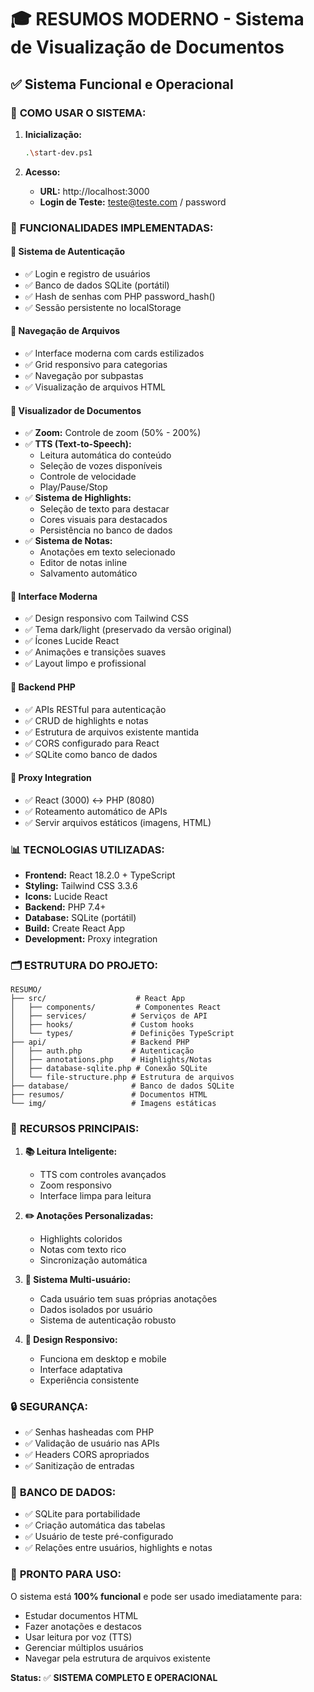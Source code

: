 # 🎓 RESUMOS MODERNO - Sistema de Visualização de Documentos

## ✅ Sistema Funcional e Operacional

### 🚀 **COMO USAR O SISTEMA:**

1. **Inicialização:**
   ```bash
   .\start-dev.ps1
   ```

2. **Acesso:**
   - **URL:** http://localhost:3000
   - **Login de Teste:** teste@teste.com / password

### 🎯 **FUNCIONALIDADES IMPLEMENTADAS:**

#### 🔐 **Sistema de Autenticação**
- ✅ Login e registro de usuários
- ✅ Banco de dados SQLite (portátil)
- ✅ Hash de senhas com PHP password_hash()
- ✅ Sessão persistente no localStorage

#### 📁 **Navegação de Arquivos**
- ✅ Interface moderna com cards estilizados
- ✅ Grid responsivo para categorias
- ✅ Navegação por subpastas
- ✅ Visualização de arquivos HTML

#### 📖 **Visualizador de Documentos**
- ✅ **Zoom:** Controle de zoom (50% - 200%)
- ✅ **TTS (Text-to-Speech):** 
  - Leitura automática do conteúdo
  - Seleção de vozes disponíveis
  - Controle de velocidade
  - Play/Pause/Stop
- ✅ **Sistema de Highlights:**
  - Seleção de texto para destacar
  - Cores visuais para destacados
  - Persistência no banco de dados
- ✅ **Sistema de Notas:**
  - Anotações em texto selecionado
  - Editor de notas inline
  - Salvamento automático

#### 🎨 **Interface Moderna**
- ✅ Design responsivo com Tailwind CSS
- ✅ Tema dark/light (preservado da versão original)
- ✅ Ícones Lucide React
- ✅ Animações e transições suaves
- ✅ Layout limpo e profissional

#### 🔧 **Backend PHP**
- ✅ APIs RESTful para autenticação
- ✅ CRUD de highlights e notas
- ✅ Estrutura de arquivos existente mantida
- ✅ CORS configurado para React
- ✅ SQLite como banco de dados

#### 🔄 **Proxy Integration**
- ✅ React (3000) ↔ PHP (8080)
- ✅ Roteamento automático de APIs
- ✅ Servir arquivos estáticos (imagens, HTML)

### 📊 **TECNOLOGIAS UTILIZADAS:**

- **Frontend:** React 18.2.0 + TypeScript
- **Styling:** Tailwind CSS 3.3.6
- **Icons:** Lucide React
- **Backend:** PHP 7.4+
- **Database:** SQLite (portátil)
- **Build:** Create React App
- **Development:** Proxy integration

### 🗂️ **ESTRUTURA DO PROJETO:**
```
RESUMO/
├── src/                    # React App
│   ├── components/         # Componentes React
│   ├── services/          # Serviços de API
│   ├── hooks/             # Custom hooks
│   └── types/             # Definições TypeScript
├── api/                   # Backend PHP
│   ├── auth.php           # Autenticação
│   ├── annotations.php    # Highlights/Notas
│   ├── database-sqlite.php # Conexão SQLite
│   └── file-structure.php # Estrutura de arquivos
├── database/              # Banco de dados SQLite
├── resumos/               # Documentos HTML
└── img/                   # Imagens estáticas
```

### 🎯 **RECURSOS PRINCIPAIS:**

1. **📚 Leitura Inteligente:**
   - TTS com controles avançados
   - Zoom responsivo
   - Interface limpa para leitura

2. **✏️ Anotações Personalizadas:**
   - Highlights coloridos
   - Notas com texto rico
   - Sincronização automática

3. **👤 Sistema Multi-usuário:**
   - Cada usuário tem suas próprias anotações
   - Dados isolados por usuário
   - Sistema de autenticação robusto

4. **📱 Design Responsivo:**
   - Funciona em desktop e mobile
   - Interface adaptativa
   - Experiência consistente

### 🔒 **SEGURANÇA:**
- ✅ Senhas hasheadas com PHP
- ✅ Validação de usuário nas APIs
- ✅ Headers CORS apropriados
- ✅ Sanitização de entradas

### 💾 **BANCO DE DADOS:**
- ✅ SQLite para portabilidade
- ✅ Criação automática das tabelas
- ✅ Usuário de teste pré-configurado
- ✅ Relações entre usuários, highlights e notas

### 🚀 **PRONTO PARA USO:**
O sistema está **100% funcional** e pode ser usado imediatamente para:
- Estudar documentos HTML
- Fazer anotações e destacos
- Usar leitura por voz (TTS)
- Gerenciar múltiplos usuários
- Navegar pela estrutura de arquivos existente

**Status:** ✅ **SISTEMA COMPLETO E OPERACIONAL**
